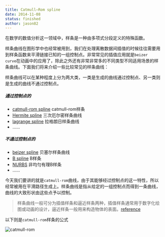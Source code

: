```yaml
---
title: Catmull–Rom spline
date: 2014-11-08
status: finished
author: jason82
---
```


在数学的数值分析这一领域中，样条是一种由多项式分段定义的特殊函数。

样条曲线在图形学中也经常被用到，我们在处理离散数据间插值的时候往往需要用到样条函数来平滑链接已知的一组控制点。非常常见的插值应用就是`beizer curve`在动画中的应用了，除此之外还有非常非常多的不同类型不同适用场景的样条曲线。下面我们将来介绍一些比较常见的样条曲线：

样条曲线可以在某种程度上分为两大类，一类是生成的曲线通过控制点、另一类则是生成的曲线不通过控制点。

##### 通过控制点的

* [catmull-rom spline](https://en.wikipedia.org/wiki/Centripetal_Catmull%E2%80%93Rom_spline) catmull-rom样条
* [Hermite spline](https://en.wikipedia.org/wiki/Cubic_Hermite_spline) 三次厄尔密样条曲线
* [lagrange spline](http://www.math.ucla.edu/~baker/149.1.02w/handouts/x_lagrange.pdf) 拉格朗日样条曲线
* …...

#####  不通过控制点的

* [beizer spline](https://en.wikipedia.org/wiki/B%C3%A9zier_curve) 贝塞尔样条曲线
* [B spline](https://en.wikipedia.org/wiki/B-spline) B样条
* [NURBS](https://en.wikipedia.org/wiki/Non-uniform_rational_B-spline) 非均匀有理B样条
* …...

今天我们要讲的就是`catmull-rom`曲线，由于其能够经过控制点的这一特性，所以经常被用在平滑路径生成上。样条曲线是指从给定的一组控制点而得到一条曲线，曲线的大致形状由这些点予以控制。

> 样条曲线一般可分为插值样条和逼近样条两种，插值样条通常用于数字化绘图或动画的设计，逼近样条一般用来构造物体的表面。[reference](http://www.cnblogs.com/WhyEngine/p/4020390.html)

以下则是`catmull-rom`样条的公式

![catmull-rom](https://wikimedia.org/api/rest_v1/media/math/render/svg/c67f2482bc328d3c50769b8d860b9488c936af63)

